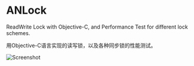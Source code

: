 # ANLock
ReadWrite Lock with Objective-C, and Performance Test for different lock schemes.

用Objective-C语言实现的读写锁，以及各种同步锁的性能测试。

![Screenshot](https://dl.dropboxusercontent.com/u/59801943/Screenshots/ANTracker-2.png)

